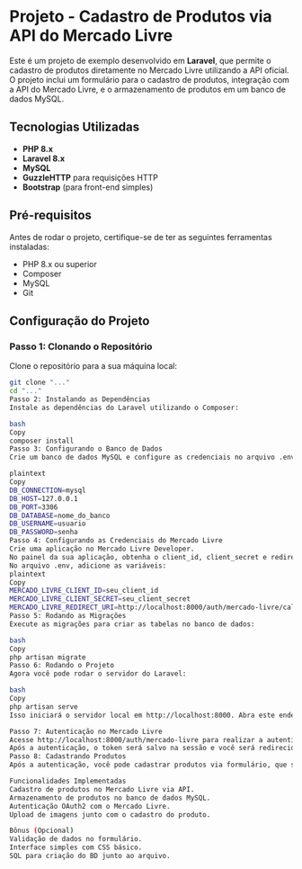 # Projeto - Cadastro de Produtos via API do Mercado Livre

Este é um projeto de exemplo desenvolvido em **Laravel**, que permite o cadastro de produtos diretamente no Mercado Livre utilizando a API oficial. O projeto inclui um formulário para o cadastro de produtos, integração com a API do Mercado Livre, e o armazenamento de produtos em um banco de dados MySQL.

## Tecnologias Utilizadas

- **PHP 8.x**
- **Laravel 8.x**
- **MySQL**
- **GuzzleHTTP** para requisições HTTP
- **Bootstrap** (para front-end simples)

## Pré-requisitos

Antes de rodar o projeto, certifique-se de ter as seguintes ferramentas instaladas:

- PHP 8.x ou superior
- Composer
- MySQL
- Git

## Configuração do Projeto

### Passo 1: Clonando o Repositório

Clone o repositório para a sua máquina local:

```bash
git clone "..."
cd "..."
Passo 2: Instalando as Dependências
Instale as dependências do Laravel utilizando o Composer:

bash
Copy
composer install
Passo 3: Configurando o Banco de Dados
Crie um banco de dados MySQL e configure as credenciais no arquivo .env. Exemplo:

plaintext
Copy
DB_CONNECTION=mysql
DB_HOST=127.0.0.1
DB_PORT=3306
DB_DATABASE=nome_do_banco
DB_USERNAME=usuario
DB_PASSWORD=senha
Passo 4: Configurando as Credenciais do Mercado Livre
Crie uma aplicação no Mercado Livre Developer.
No painel da sua aplicação, obtenha o client_id, client_secret e redirect_uri.
No arquivo .env, adicione as variáveis:
plaintext
Copy
MERCADO_LIVRE_CLIENT_ID=seu_client_id
MERCADO_LIVRE_CLIENT_SECRET=seu_client_secret
MERCADO_LIVRE_REDIRECT_URI=http://localhost:8000/auth/mercado-livre/callback
Passo 5: Rodando as Migrações
Execute as migrações para criar as tabelas no banco de dados:

bash
Copy
php artisan migrate
Passo 6: Rodando o Projeto
Agora você pode rodar o servidor do Laravel:

bash
Copy
php artisan serve
Isso iniciará o servidor local em http://localhost:8000. Abra este endereço no navegador.

Passo 7: Autenticação no Mercado Livre
Acesse http://localhost:8000/auth/mercado-livre para realizar a autenticação com o Mercado Livre.
Após a autenticação, o token será salvo na sessão e você será redirecionado para a página de cadastro de produtos.
Passo 8: Cadastrando Produtos
Após a autenticação, você pode cadastrar produtos via formulário, que será enviado diretamente para a API do Mercado Livre e armazenado no banco de dados local.

Funcionalidades Implementadas
Cadastro de produtos no Mercado Livre via API.
Armazenamento de produtos no banco de dados MySQL.
Autenticação OAuth2 com o Mercado Livre.
Upload de imagens junto com o cadastro do produto.

Bônus (Opcional)
Validação de dados no formulário.
Interface simples com CSS básico.
SQL para criação do BD junto ao arquivo.
